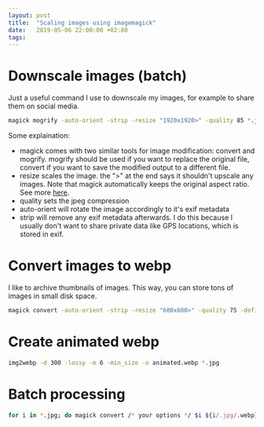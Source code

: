 ```yaml
---
layout: post
title:  "Scaling images using imagemagick"
date:   2019-05-06 22:00:00 +02:00
tags:
---
```


# Downscale images (batch)

Just a useful command I use to downscale my images, for example to share them on social media.

```bash
magick mogrify -auto-orient -strip -resize "1920x1920>" -quality 85 *.jpg
```

Some explaination:

- magick comes with two similar tools for image modification: convert and mogrify. mogrify should be used if you want to replace the original file, convert if you want to save the modified output to a different file.
- resize scales the image. the ">" at the end says it shouldn't upscale any images. Note that magick automatically keeps the original aspect ratio. See more [here](https://imagemagick.org/script/command-line-processing.php#geometry).
- quality sets the jpeg compression
- auto-orient will rotate the image accordingly to it's exif metadata
- strip will remove any exif metadata afterwards. I do this because I usually don't want to share private data like GPS locations, which is stored in exif.

# Convert images to webp

I like to archive thumbnails of images. This way, you can store tons of images in small disk space.

```bash
magick convert -auto-orient -strip -resize "600x600>" -quality 75 -define webp:method=6 -define webp:use-sharp-yuv=1 image.jpg image.webp
```

# Create animated webp

```bash
img2webp -d 300 -lossy -m 6 -min_size -o animated.webp *.jpg
```

# Batch processing

```bash
for i in *.jpg; do magick convert /* your options */ $i ${i/.jpg/.webp}; done
```
